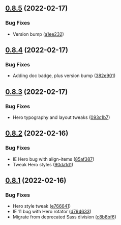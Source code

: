## [0.8.5](https://github.com/jacecotton/tcds/compare/v0.8.4...v0.8.5) (2022-02-17)


### Bug Fixes

* Version bump ([a1ee232](https://github.com/jacecotton/tcds/commit/a1ee2323e5df475eb0b40c22020b9b72fa58919a))



## [0.8.4](https://github.com/jacecotton/tcds/compare/v0.8.3...v0.8.4) (2022-02-17)


### Bug Fixes

* Adding doc badge, plus version bump ([382e901](https://github.com/jacecotton/tcds/commit/382e901f104aa41bb1f6614f6e9fe46f94ee7c98))



## [0.8.3](https://github.com/jacecotton/tcds/compare/v0.8.2...v0.8.3) (2022-02-17)


### Bug Fixes

* Hero typography and layout tweaks ([093c1b7](https://github.com/jacecotton/tcds/commit/093c1b7d38d12f74d9b5927faf3f6b448eba2639))



## [0.8.2](https://github.com/jacecotton/tcds/compare/v0.8.1...v0.8.2) (2022-02-16)


### Bug Fixes

* IE Hero bug with align-items ([85af387](https://github.com/jacecotton/tcds/commit/85af387239bc97de5726032645c3b20d470fac6d))
* Tweak Hero styles ([90da1d1](https://github.com/jacecotton/tcds/commit/90da1d174e57cbd4393425e52c4ac67b335dea1d))



## [0.8.1](https://github.com/jacecotton/tcds/compare/v0.8.0...v0.8.1) (2022-02-16)


### Bug Fixes

* Hero style tweak ([e766641](https://github.com/jacecotton/tcds/commit/e76664133c53c14bcf4622ccdb4f63bf64696ee1))
* IE 11 bug with Hero rotator ([d794633](https://github.com/jacecotton/tcds/commit/d794633e72594c385648b581f658520f5fec513b))
* Migrate from deprecated Sass division ([c8b8bf6](https://github.com/jacecotton/tcds/commit/c8b8bf6f693c2ef1c3c1b548c528e4049e0fca6a))



